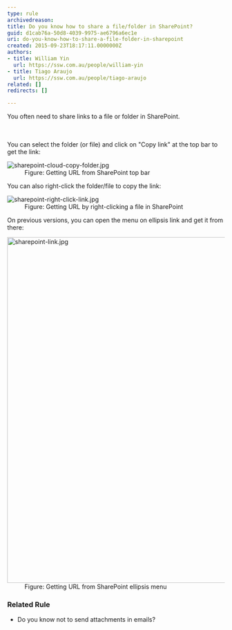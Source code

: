 ```yaml
---
type: rule
archivedreason: 
title: Do you know how to share a file/folder in SharePoint?
guid: d1cab76a-50d8-4039-9975-ae6796a6ec1e
uri: do-you-know-how-to-share-a-file-folder-in-sharepoint
created: 2015-09-23T18:17:11.0000000Z
authors:
- title: William Yin
  url: https://ssw.com.au/people/william-yin
- title: Tiago Araujo
  url: https://ssw.com.au/people/tiago-araujo
related: []
redirects: []

---
```



You often need to share&#160;links&#160;to a file or folder in SharePoint. ​<br>
<br><excerpt class='endintro'></excerpt><br>
<p>You can select the folder (or file) and click on &quot;Copy link&quot; at the top bar to get the link&#58;<br></p><dl class="image"><dt>
      <img src="/PublishingImages/sharepoint-cloud-copy-folder.jpg" alt="sharepoint-cloud-copy-folder.jpg" />
   </dt><dd>Figure&#58; Getting URL&#160;from SharePoint top bar </dd></dl><p>You can also right-click the folder/file to copy the link&#58;<br></p><dl class="image"><dt>
      <img src="/PublishingImages/sharepoint-right-click-link.jpg" alt="sharepoint-right-click-link.jpg" />
   </dt><dd>Figure&#58; Getting URL&#160;by right-clicking a file in SharePoint 
      <br></dd></dl><p>​On previous versions, you can open the menu on ellipsis link and get it from there&#58;</p><dl class="image"><dt>
      <img src="/PublishingImages/sharepoint-link.jpg" alt="sharepoint-link.jpg" style="width&#58;800px;" />
   </dt><dd>Figure&#58; Getting URL&#160;from SharePoint ellipsis menu​<br></dd></dl><h3 class="ssw15-rteElement-H3"> Related Rule​​<br></h3><ul><li><a>Do you know not to send attachments in emails?​​</a></li></ul>


